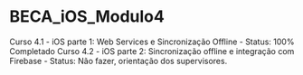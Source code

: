 # BECA_iOS_Modulo4


Curso 4.1 - iOS parte 1: Web Services e Sincronização Offline - Status: 100% Completado
Curso 4.2 - iOS parte 2: Sincronização offline e integração com Firebase - Status: Não fazer, orientação dos supervisores.

